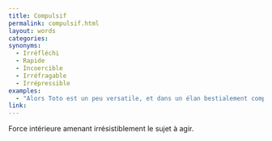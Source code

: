 ```yaml
---
title: Compulsif
permalink: compulsif.html
layout: words
categories:
synonyms:
  - Irréfléchi
  - Rapide
  - Incoercible
  - Irréfragable
  - Irrépressible
examples:
  - "Alors Toto est un peu versatile, et dans un élan bestialement compulsif, il simplifie ce méga-polynôme comme ça, pfuitt !"
link: 
---
```


Force intérieure amenant irrésistiblement le sujet à agir.

